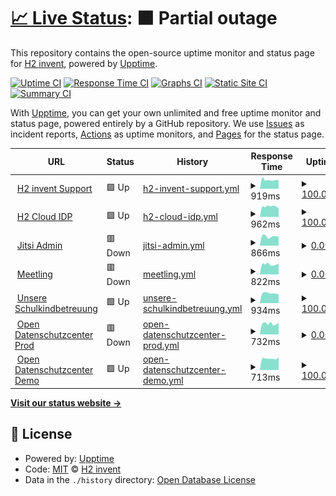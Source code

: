 # [📈 Live Status](https://h2-invent.github.io/status): <!--live status--> **🟧 Partial outage**

This repository contains the open-source uptime monitor and status page for [H2 invent](https://h2-invent.com), powered by [Upptime](https://github.com/upptime/upptime).

[![Uptime CI](https://github.com/h2-invent/status/workflows/Uptime%20CI/badge.svg)](https://github.com/h2-invent/status/actions?query=workflow%3A%22Uptime+CI%22)
[![Response Time CI](https://github.com/h2-invent/status/workflows/Response%20Time%20CI/badge.svg)](https://github.com/h2-invent/status/actions?query=workflow%3A%22Response+Time+CI%22)
[![Graphs CI](https://github.com/h2-invent/status/workflows/Graphs%20CI/badge.svg)](https://github.com/h2-invent/status/actions?query=workflow%3A%22Graphs+CI%22)
[![Static Site CI](https://github.com/h2-invent/status/workflows/Static%20Site%20CI/badge.svg)](https://github.com/h2-invent/status/actions?query=workflow%3A%22Static+Site+CI%22)
[![Summary CI](https://github.com/h2-invent/status/workflows/Summary%20CI/badge.svg)](https://github.com/h2-invent/status/actions?query=workflow%3A%22Summary+CI%22)

With [Upptime](https://upptime.js.org), you can get your own unlimited and free uptime monitor and status page, powered entirely by a GitHub repository. We use [Issues](https://github.com/h2-invent/status/issues) as incident reports, [Actions](https://github.com/h2-invent/status/actions) as uptime monitors, and [Pages](https://h2-invent.github.io/status) for the status page.

<!--start: status pages-->
<!-- This summary is generated by Upptime (https://github.com/upptime/upptime) -->
<!-- Do not edit this manually, your changes will be overwritten -->
<!-- prettier-ignore -->
| URL | Status | History | Response Time | Uptime |
| --- | ------ | ------- | ------------- | ------ |
| <img alt="" src="https://icons.duckduckgo.com/ip3/supportchat.h2-invent.com.ico" height="13"> [H2 invent Support](https://supportchat.h2-invent.com) | 🟩 Up | [h2-invent-support.yml](https://github.com/H2-invent/status/commits/HEAD/history/h2-invent-support.yml) | <details><summary><img alt="Response time graph" src="./graphs/h2-invent-support/response-time-week.png" height="20"> 919ms</summary><br><a href="https://h2-invent.github.io/status/history/h2-invent-support"><img alt="Response time 981" src="https://img.shields.io/endpoint?url=https%3A%2F%2Fraw.githubusercontent.com%2FH2-invent%2Fstatus%2FHEAD%2Fapi%2Fh2-invent-support%2Fresponse-time.json"></a><br><a href="https://h2-invent.github.io/status/history/h2-invent-support"><img alt="24-hour response time 909" src="https://img.shields.io/endpoint?url=https%3A%2F%2Fraw.githubusercontent.com%2FH2-invent%2Fstatus%2FHEAD%2Fapi%2Fh2-invent-support%2Fresponse-time-day.json"></a><br><a href="https://h2-invent.github.io/status/history/h2-invent-support"><img alt="7-day response time 919" src="https://img.shields.io/endpoint?url=https%3A%2F%2Fraw.githubusercontent.com%2FH2-invent%2Fstatus%2FHEAD%2Fapi%2Fh2-invent-support%2Fresponse-time-week.json"></a><br><a href="https://h2-invent.github.io/status/history/h2-invent-support"><img alt="30-day response time 984" src="https://img.shields.io/endpoint?url=https%3A%2F%2Fraw.githubusercontent.com%2FH2-invent%2Fstatus%2FHEAD%2Fapi%2Fh2-invent-support%2Fresponse-time-month.json"></a><br><a href="https://h2-invent.github.io/status/history/h2-invent-support"><img alt="1-year response time 1007" src="https://img.shields.io/endpoint?url=https%3A%2F%2Fraw.githubusercontent.com%2FH2-invent%2Fstatus%2FHEAD%2Fapi%2Fh2-invent-support%2Fresponse-time-year.json"></a></details> | <details><summary><a href="https://h2-invent.github.io/status/history/h2-invent-support">100.00%</a></summary><a href="https://h2-invent.github.io/status/history/h2-invent-support"><img alt="All-time uptime 98.96%" src="https://img.shields.io/endpoint?url=https%3A%2F%2Fraw.githubusercontent.com%2FH2-invent%2Fstatus%2FHEAD%2Fapi%2Fh2-invent-support%2Fuptime.json"></a><br><a href="https://h2-invent.github.io/status/history/h2-invent-support"><img alt="24-hour uptime 100.00%" src="https://img.shields.io/endpoint?url=https%3A%2F%2Fraw.githubusercontent.com%2FH2-invent%2Fstatus%2FHEAD%2Fapi%2Fh2-invent-support%2Fuptime-day.json"></a><br><a href="https://h2-invent.github.io/status/history/h2-invent-support"><img alt="7-day uptime 100.00%" src="https://img.shields.io/endpoint?url=https%3A%2F%2Fraw.githubusercontent.com%2FH2-invent%2Fstatus%2FHEAD%2Fapi%2Fh2-invent-support%2Fuptime-week.json"></a><br><a href="https://h2-invent.github.io/status/history/h2-invent-support"><img alt="30-day uptime 99.82%" src="https://img.shields.io/endpoint?url=https%3A%2F%2Fraw.githubusercontent.com%2FH2-invent%2Fstatus%2FHEAD%2Fapi%2Fh2-invent-support%2Fuptime-month.json"></a><br><a href="https://h2-invent.github.io/status/history/h2-invent-support"><img alt="1-year uptime 97.61%" src="https://img.shields.io/endpoint?url=https%3A%2F%2Fraw.githubusercontent.com%2FH2-invent%2Fstatus%2FHEAD%2Fapi%2Fh2-invent-support%2Fuptime-year.json"></a></details>
| <img alt="" src="https://sso.h2-invent.com/resources/xtog3/login/h2_invent_4.0/img/favicon.ico" height="13"> [H2 Cloud IDP](https://sso.h2-invent.com/resources/xtog3/login/h2_invent_4.0/img/favicon.ico) | 🟩 Up | [h2-cloud-idp.yml](https://github.com/H2-invent/status/commits/HEAD/history/h2-cloud-idp.yml) | <details><summary><img alt="Response time graph" src="./graphs/h2-cloud-idp/response-time-week.png" height="20"> 962ms</summary><br><a href="https://h2-invent.github.io/status/history/h2-cloud-idp"><img alt="Response time 917" src="https://img.shields.io/endpoint?url=https%3A%2F%2Fraw.githubusercontent.com%2FH2-invent%2Fstatus%2FHEAD%2Fapi%2Fh2-cloud-idp%2Fresponse-time.json"></a><br><a href="https://h2-invent.github.io/status/history/h2-cloud-idp"><img alt="24-hour response time 946" src="https://img.shields.io/endpoint?url=https%3A%2F%2Fraw.githubusercontent.com%2FH2-invent%2Fstatus%2FHEAD%2Fapi%2Fh2-cloud-idp%2Fresponse-time-day.json"></a><br><a href="https://h2-invent.github.io/status/history/h2-cloud-idp"><img alt="7-day response time 962" src="https://img.shields.io/endpoint?url=https%3A%2F%2Fraw.githubusercontent.com%2FH2-invent%2Fstatus%2FHEAD%2Fapi%2Fh2-cloud-idp%2Fresponse-time-week.json"></a><br><a href="https://h2-invent.github.io/status/history/h2-cloud-idp"><img alt="30-day response time 966" src="https://img.shields.io/endpoint?url=https%3A%2F%2Fraw.githubusercontent.com%2FH2-invent%2Fstatus%2FHEAD%2Fapi%2Fh2-cloud-idp%2Fresponse-time-month.json"></a><br><a href="https://h2-invent.github.io/status/history/h2-cloud-idp"><img alt="1-year response time 925" src="https://img.shields.io/endpoint?url=https%3A%2F%2Fraw.githubusercontent.com%2FH2-invent%2Fstatus%2FHEAD%2Fapi%2Fh2-cloud-idp%2Fresponse-time-year.json"></a></details> | <details><summary><a href="https://h2-invent.github.io/status/history/h2-cloud-idp">100.00%</a></summary><a href="https://h2-invent.github.io/status/history/h2-cloud-idp"><img alt="All-time uptime 69.98%" src="https://img.shields.io/endpoint?url=https%3A%2F%2Fraw.githubusercontent.com%2FH2-invent%2Fstatus%2FHEAD%2Fapi%2Fh2-cloud-idp%2Fuptime.json"></a><br><a href="https://h2-invent.github.io/status/history/h2-cloud-idp"><img alt="24-hour uptime 100.00%" src="https://img.shields.io/endpoint?url=https%3A%2F%2Fraw.githubusercontent.com%2FH2-invent%2Fstatus%2FHEAD%2Fapi%2Fh2-cloud-idp%2Fuptime-day.json"></a><br><a href="https://h2-invent.github.io/status/history/h2-cloud-idp"><img alt="7-day uptime 100.00%" src="https://img.shields.io/endpoint?url=https%3A%2F%2Fraw.githubusercontent.com%2FH2-invent%2Fstatus%2FHEAD%2Fapi%2Fh2-cloud-idp%2Fuptime-week.json"></a><br><a href="https://h2-invent.github.io/status/history/h2-cloud-idp"><img alt="30-day uptime 99.82%" src="https://img.shields.io/endpoint?url=https%3A%2F%2Fraw.githubusercontent.com%2FH2-invent%2Fstatus%2FHEAD%2Fapi%2Fh2-cloud-idp%2Fuptime-month.json"></a><br><a href="https://h2-invent.github.io/status/history/h2-cloud-idp"><img alt="1-year uptime 99.92%" src="https://img.shields.io/endpoint?url=https%3A%2F%2Fraw.githubusercontent.com%2FH2-invent%2Fstatus%2FHEAD%2Fapi%2Fh2-cloud-idp%2Fuptime-year.json"></a></details>
| <img alt="" src="https://icons.duckduckgo.com/ip3/app.jitsi-admin.de.ico" height="13"> [Jitsi Admin](https://app.jitsi-admin.de/health/check) | 🟥 Down | [jitsi-admin.yml](https://github.com/H2-invent/status/commits/HEAD/history/jitsi-admin.yml) | <details><summary><img alt="Response time graph" src="./graphs/jitsi-admin/response-time-week.png" height="20"> 866ms</summary><br><a href="https://h2-invent.github.io/status/history/jitsi-admin"><img alt="Response time 1273" src="https://img.shields.io/endpoint?url=https%3A%2F%2Fraw.githubusercontent.com%2FH2-invent%2Fstatus%2FHEAD%2Fapi%2Fjitsi-admin%2Fresponse-time.json"></a><br><a href="https://h2-invent.github.io/status/history/jitsi-admin"><img alt="24-hour response time 1000" src="https://img.shields.io/endpoint?url=https%3A%2F%2Fraw.githubusercontent.com%2FH2-invent%2Fstatus%2FHEAD%2Fapi%2Fjitsi-admin%2Fresponse-time-day.json"></a><br><a href="https://h2-invent.github.io/status/history/jitsi-admin"><img alt="7-day response time 866" src="https://img.shields.io/endpoint?url=https%3A%2F%2Fraw.githubusercontent.com%2FH2-invent%2Fstatus%2FHEAD%2Fapi%2Fjitsi-admin%2Fresponse-time-week.json"></a><br><a href="https://h2-invent.github.io/status/history/jitsi-admin"><img alt="30-day response time 911" src="https://img.shields.io/endpoint?url=https%3A%2F%2Fraw.githubusercontent.com%2FH2-invent%2Fstatus%2FHEAD%2Fapi%2Fjitsi-admin%2Fresponse-time-month.json"></a><br><a href="https://h2-invent.github.io/status/history/jitsi-admin"><img alt="1-year response time 1130" src="https://img.shields.io/endpoint?url=https%3A%2F%2Fraw.githubusercontent.com%2FH2-invent%2Fstatus%2FHEAD%2Fapi%2Fjitsi-admin%2Fresponse-time-year.json"></a></details> | <details><summary><a href="https://h2-invent.github.io/status/history/jitsi-admin">0.00%</a></summary><a href="https://h2-invent.github.io/status/history/jitsi-admin"><img alt="All-time uptime 65.43%" src="https://img.shields.io/endpoint?url=https%3A%2F%2Fraw.githubusercontent.com%2FH2-invent%2Fstatus%2FHEAD%2Fapi%2Fjitsi-admin%2Fuptime.json"></a><br><a href="https://h2-invent.github.io/status/history/jitsi-admin"><img alt="24-hour uptime 0.00%" src="https://img.shields.io/endpoint?url=https%3A%2F%2Fraw.githubusercontent.com%2FH2-invent%2Fstatus%2FHEAD%2Fapi%2Fjitsi-admin%2Fuptime-day.json"></a><br><a href="https://h2-invent.github.io/status/history/jitsi-admin"><img alt="7-day uptime 0.00%" src="https://img.shields.io/endpoint?url=https%3A%2F%2Fraw.githubusercontent.com%2FH2-invent%2Fstatus%2FHEAD%2Fapi%2Fjitsi-admin%2Fuptime-week.json"></a><br><a href="https://h2-invent.github.io/status/history/jitsi-admin"><img alt="30-day uptime 0.00%" src="https://img.shields.io/endpoint?url=https%3A%2F%2Fraw.githubusercontent.com%2FH2-invent%2Fstatus%2FHEAD%2Fapi%2Fjitsi-admin%2Fuptime-month.json"></a><br><a href="https://h2-invent.github.io/status/history/jitsi-admin"><img alt="1-year uptime 15.11%" src="https://img.shields.io/endpoint?url=https%3A%2F%2Fraw.githubusercontent.com%2FH2-invent%2Fstatus%2FHEAD%2Fapi%2Fjitsi-admin%2Fuptime-year.json"></a></details>
| <img alt="" src="https://meetling.de/media/meetling-favicon.ico" height="13"> [Meetling](https://app.meetling.de/health/check) | 🟥 Down | [meetling.yml](https://github.com/H2-invent/status/commits/HEAD/history/meetling.yml) | <details><summary><img alt="Response time graph" src="./graphs/meetling/response-time-week.png" height="20"> 822ms</summary><br><a href="https://h2-invent.github.io/status/history/meetling"><img alt="Response time 687" src="https://img.shields.io/endpoint?url=https%3A%2F%2Fraw.githubusercontent.com%2FH2-invent%2Fstatus%2FHEAD%2Fapi%2Fmeetling%2Fresponse-time.json"></a><br><a href="https://h2-invent.github.io/status/history/meetling"><img alt="24-hour response time 1068" src="https://img.shields.io/endpoint?url=https%3A%2F%2Fraw.githubusercontent.com%2FH2-invent%2Fstatus%2FHEAD%2Fapi%2Fmeetling%2Fresponse-time-day.json"></a><br><a href="https://h2-invent.github.io/status/history/meetling"><img alt="7-day response time 822" src="https://img.shields.io/endpoint?url=https%3A%2F%2Fraw.githubusercontent.com%2FH2-invent%2Fstatus%2FHEAD%2Fapi%2Fmeetling%2Fresponse-time-week.json"></a><br><a href="https://h2-invent.github.io/status/history/meetling"><img alt="30-day response time 815" src="https://img.shields.io/endpoint?url=https%3A%2F%2Fraw.githubusercontent.com%2FH2-invent%2Fstatus%2FHEAD%2Fapi%2Fmeetling%2Fresponse-time-month.json"></a><br><a href="https://h2-invent.github.io/status/history/meetling"><img alt="1-year response time 667" src="https://img.shields.io/endpoint?url=https%3A%2F%2Fraw.githubusercontent.com%2FH2-invent%2Fstatus%2FHEAD%2Fapi%2Fmeetling%2Fresponse-time-year.json"></a></details> | <details><summary><a href="https://h2-invent.github.io/status/history/meetling">0.00%</a></summary><a href="https://h2-invent.github.io/status/history/meetling"><img alt="All-time uptime 65.50%" src="https://img.shields.io/endpoint?url=https%3A%2F%2Fraw.githubusercontent.com%2FH2-invent%2Fstatus%2FHEAD%2Fapi%2Fmeetling%2Fuptime.json"></a><br><a href="https://h2-invent.github.io/status/history/meetling"><img alt="24-hour uptime 0.00%" src="https://img.shields.io/endpoint?url=https%3A%2F%2Fraw.githubusercontent.com%2FH2-invent%2Fstatus%2FHEAD%2Fapi%2Fmeetling%2Fuptime-day.json"></a><br><a href="https://h2-invent.github.io/status/history/meetling"><img alt="7-day uptime 0.00%" src="https://img.shields.io/endpoint?url=https%3A%2F%2Fraw.githubusercontent.com%2FH2-invent%2Fstatus%2FHEAD%2Fapi%2Fmeetling%2Fuptime-week.json"></a><br><a href="https://h2-invent.github.io/status/history/meetling"><img alt="30-day uptime 0.00%" src="https://img.shields.io/endpoint?url=https%3A%2F%2Fraw.githubusercontent.com%2FH2-invent%2Fstatus%2FHEAD%2Fapi%2Fmeetling%2Fuptime-month.json"></a><br><a href="https://h2-invent.github.io/status/history/meetling"><img alt="1-year uptime 15.15%" src="https://img.shields.io/endpoint?url=https%3A%2F%2Fraw.githubusercontent.com%2FH2-invent%2Fstatus%2FHEAD%2Fapi%2Fmeetling%2Fuptime-year.json"></a></details>
| <img alt="" src="https://icons.duckduckgo.com/ip3/app.unsere-schulkindbetreuung.de.ico" height="13"> [Unsere Schulkindbetreuung](https://app.unsere-schulkindbetreuung.de) | 🟩 Up | [unsere-schulkindbetreuung.yml](https://github.com/H2-invent/status/commits/HEAD/history/unsere-schulkindbetreuung.yml) | <details><summary><img alt="Response time graph" src="./graphs/unsere-schulkindbetreuung/response-time-week.png" height="20"> 934ms</summary><br><a href="https://h2-invent.github.io/status/history/unsere-schulkindbetreuung"><img alt="Response time 959" src="https://img.shields.io/endpoint?url=https%3A%2F%2Fraw.githubusercontent.com%2FH2-invent%2Fstatus%2FHEAD%2Fapi%2Funsere-schulkindbetreuung%2Fresponse-time.json"></a><br><a href="https://h2-invent.github.io/status/history/unsere-schulkindbetreuung"><img alt="24-hour response time 945" src="https://img.shields.io/endpoint?url=https%3A%2F%2Fraw.githubusercontent.com%2FH2-invent%2Fstatus%2FHEAD%2Fapi%2Funsere-schulkindbetreuung%2Fresponse-time-day.json"></a><br><a href="https://h2-invent.github.io/status/history/unsere-schulkindbetreuung"><img alt="7-day response time 934" src="https://img.shields.io/endpoint?url=https%3A%2F%2Fraw.githubusercontent.com%2FH2-invent%2Fstatus%2FHEAD%2Fapi%2Funsere-schulkindbetreuung%2Fresponse-time-week.json"></a><br><a href="https://h2-invent.github.io/status/history/unsere-schulkindbetreuung"><img alt="30-day response time 1035" src="https://img.shields.io/endpoint?url=https%3A%2F%2Fraw.githubusercontent.com%2FH2-invent%2Fstatus%2FHEAD%2Fapi%2Funsere-schulkindbetreuung%2Fresponse-time-month.json"></a><br><a href="https://h2-invent.github.io/status/history/unsere-schulkindbetreuung"><img alt="1-year response time 992" src="https://img.shields.io/endpoint?url=https%3A%2F%2Fraw.githubusercontent.com%2FH2-invent%2Fstatus%2FHEAD%2Fapi%2Funsere-schulkindbetreuung%2Fresponse-time-year.json"></a></details> | <details><summary><a href="https://h2-invent.github.io/status/history/unsere-schulkindbetreuung">100.00%</a></summary><a href="https://h2-invent.github.io/status/history/unsere-schulkindbetreuung"><img alt="All-time uptime 99.90%" src="https://img.shields.io/endpoint?url=https%3A%2F%2Fraw.githubusercontent.com%2FH2-invent%2Fstatus%2FHEAD%2Fapi%2Funsere-schulkindbetreuung%2Fuptime.json"></a><br><a href="https://h2-invent.github.io/status/history/unsere-schulkindbetreuung"><img alt="24-hour uptime 100.00%" src="https://img.shields.io/endpoint?url=https%3A%2F%2Fraw.githubusercontent.com%2FH2-invent%2Fstatus%2FHEAD%2Fapi%2Funsere-schulkindbetreuung%2Fuptime-day.json"></a><br><a href="https://h2-invent.github.io/status/history/unsere-schulkindbetreuung"><img alt="7-day uptime 100.00%" src="https://img.shields.io/endpoint?url=https%3A%2F%2Fraw.githubusercontent.com%2FH2-invent%2Fstatus%2FHEAD%2Fapi%2Funsere-schulkindbetreuung%2Fuptime-week.json"></a><br><a href="https://h2-invent.github.io/status/history/unsere-schulkindbetreuung"><img alt="30-day uptime 99.87%" src="https://img.shields.io/endpoint?url=https%3A%2F%2Fraw.githubusercontent.com%2FH2-invent%2Fstatus%2FHEAD%2Fapi%2Funsere-schulkindbetreuung%2Fuptime-month.json"></a><br><a href="https://h2-invent.github.io/status/history/unsere-schulkindbetreuung"><img alt="1-year uptime 99.85%" src="https://img.shields.io/endpoint?url=https%3A%2F%2Fraw.githubusercontent.com%2FH2-invent%2Fstatus%2FHEAD%2Fapi%2Funsere-schulkindbetreuung%2Fuptime-year.json"></a></details>
| <img alt="" src="https://icons.duckduckgo.com/ip3/app.open-datenschutzcenter.de.ico" height="13"> [Open Datenschutzcenter Prod](https://app.open-datenschutzcenter.de/health/check) | 🟥 Down | [open-datenschutzcenter-prod.yml](https://github.com/H2-invent/status/commits/HEAD/history/open-datenschutzcenter-prod.yml) | <details><summary><img alt="Response time graph" src="./graphs/open-datenschutzcenter-prod/response-time-week.png" height="20"> 732ms</summary><br><a href="https://h2-invent.github.io/status/history/open-datenschutzcenter-prod"><img alt="Response time 678" src="https://img.shields.io/endpoint?url=https%3A%2F%2Fraw.githubusercontent.com%2FH2-invent%2Fstatus%2FHEAD%2Fapi%2Fopen-datenschutzcenter-prod%2Fresponse-time.json"></a><br><a href="https://h2-invent.github.io/status/history/open-datenschutzcenter-prod"><img alt="24-hour response time 583" src="https://img.shields.io/endpoint?url=https%3A%2F%2Fraw.githubusercontent.com%2FH2-invent%2Fstatus%2FHEAD%2Fapi%2Fopen-datenschutzcenter-prod%2Fresponse-time-day.json"></a><br><a href="https://h2-invent.github.io/status/history/open-datenschutzcenter-prod"><img alt="7-day response time 732" src="https://img.shields.io/endpoint?url=https%3A%2F%2Fraw.githubusercontent.com%2FH2-invent%2Fstatus%2FHEAD%2Fapi%2Fopen-datenschutzcenter-prod%2Fresponse-time-week.json"></a><br><a href="https://h2-invent.github.io/status/history/open-datenschutzcenter-prod"><img alt="30-day response time 878" src="https://img.shields.io/endpoint?url=https%3A%2F%2Fraw.githubusercontent.com%2FH2-invent%2Fstatus%2FHEAD%2Fapi%2Fopen-datenschutzcenter-prod%2Fresponse-time-month.json"></a><br><a href="https://h2-invent.github.io/status/history/open-datenschutzcenter-prod"><img alt="1-year response time 689" src="https://img.shields.io/endpoint?url=https%3A%2F%2Fraw.githubusercontent.com%2FH2-invent%2Fstatus%2FHEAD%2Fapi%2Fopen-datenschutzcenter-prod%2Fresponse-time-year.json"></a></details> | <details><summary><a href="https://h2-invent.github.io/status/history/open-datenschutzcenter-prod">0.00%</a></summary><a href="https://h2-invent.github.io/status/history/open-datenschutzcenter-prod"><img alt="All-time uptime 65.45%" src="https://img.shields.io/endpoint?url=https%3A%2F%2Fraw.githubusercontent.com%2FH2-invent%2Fstatus%2FHEAD%2Fapi%2Fopen-datenschutzcenter-prod%2Fuptime.json"></a><br><a href="https://h2-invent.github.io/status/history/open-datenschutzcenter-prod"><img alt="24-hour uptime 0.00%" src="https://img.shields.io/endpoint?url=https%3A%2F%2Fraw.githubusercontent.com%2FH2-invent%2Fstatus%2FHEAD%2Fapi%2Fopen-datenschutzcenter-prod%2Fuptime-day.json"></a><br><a href="https://h2-invent.github.io/status/history/open-datenschutzcenter-prod"><img alt="7-day uptime 0.00%" src="https://img.shields.io/endpoint?url=https%3A%2F%2Fraw.githubusercontent.com%2FH2-invent%2Fstatus%2FHEAD%2Fapi%2Fopen-datenschutzcenter-prod%2Fuptime-week.json"></a><br><a href="https://h2-invent.github.io/status/history/open-datenschutzcenter-prod"><img alt="30-day uptime 0.00%" src="https://img.shields.io/endpoint?url=https%3A%2F%2Fraw.githubusercontent.com%2FH2-invent%2Fstatus%2FHEAD%2Fapi%2Fopen-datenschutzcenter-prod%2Fuptime-month.json"></a><br><a href="https://h2-invent.github.io/status/history/open-datenschutzcenter-prod"><img alt="1-year uptime 15.15%" src="https://img.shields.io/endpoint?url=https%3A%2F%2Fraw.githubusercontent.com%2FH2-invent%2Fstatus%2FHEAD%2Fapi%2Fopen-datenschutzcenter-prod%2Fuptime-year.json"></a></details>
| <img alt="" src="https://icons.duckduckgo.com/ip3/demo.open-datenschutzcenter.de.ico" height="13"> [Open Datenschutzcenter Demo](https://demo.open-datenschutzcenter.de/health/check) | 🟩 Up | [open-datenschutzcenter-demo.yml](https://github.com/H2-invent/status/commits/HEAD/history/open-datenschutzcenter-demo.yml) | <details><summary><img alt="Response time graph" src="./graphs/open-datenschutzcenter-demo/response-time-week.png" height="20"> 713ms</summary><br><a href="https://h2-invent.github.io/status/history/open-datenschutzcenter-demo"><img alt="Response time 841" src="https://img.shields.io/endpoint?url=https%3A%2F%2Fraw.githubusercontent.com%2FH2-invent%2Fstatus%2FHEAD%2Fapi%2Fopen-datenschutzcenter-demo%2Fresponse-time.json"></a><br><a href="https://h2-invent.github.io/status/history/open-datenschutzcenter-demo"><img alt="24-hour response time 665" src="https://img.shields.io/endpoint?url=https%3A%2F%2Fraw.githubusercontent.com%2FH2-invent%2Fstatus%2FHEAD%2Fapi%2Fopen-datenschutzcenter-demo%2Fresponse-time-day.json"></a><br><a href="https://h2-invent.github.io/status/history/open-datenschutzcenter-demo"><img alt="7-day response time 713" src="https://img.shields.io/endpoint?url=https%3A%2F%2Fraw.githubusercontent.com%2FH2-invent%2Fstatus%2FHEAD%2Fapi%2Fopen-datenschutzcenter-demo%2Fresponse-time-week.json"></a><br><a href="https://h2-invent.github.io/status/history/open-datenschutzcenter-demo"><img alt="30-day response time 769" src="https://img.shields.io/endpoint?url=https%3A%2F%2Fraw.githubusercontent.com%2FH2-invent%2Fstatus%2FHEAD%2Fapi%2Fopen-datenschutzcenter-demo%2Fresponse-time-month.json"></a><br><a href="https://h2-invent.github.io/status/history/open-datenschutzcenter-demo"><img alt="1-year response time 859" src="https://img.shields.io/endpoint?url=https%3A%2F%2Fraw.githubusercontent.com%2FH2-invent%2Fstatus%2FHEAD%2Fapi%2Fopen-datenschutzcenter-demo%2Fresponse-time-year.json"></a></details> | <details><summary><a href="https://h2-invent.github.io/status/history/open-datenschutzcenter-demo">100.00%</a></summary><a href="https://h2-invent.github.io/status/history/open-datenschutzcenter-demo"><img alt="All-time uptime 99.94%" src="https://img.shields.io/endpoint?url=https%3A%2F%2Fraw.githubusercontent.com%2FH2-invent%2Fstatus%2FHEAD%2Fapi%2Fopen-datenschutzcenter-demo%2Fuptime.json"></a><br><a href="https://h2-invent.github.io/status/history/open-datenschutzcenter-demo"><img alt="24-hour uptime 100.00%" src="https://img.shields.io/endpoint?url=https%3A%2F%2Fraw.githubusercontent.com%2FH2-invent%2Fstatus%2FHEAD%2Fapi%2Fopen-datenschutzcenter-demo%2Fuptime-day.json"></a><br><a href="https://h2-invent.github.io/status/history/open-datenschutzcenter-demo"><img alt="7-day uptime 100.00%" src="https://img.shields.io/endpoint?url=https%3A%2F%2Fraw.githubusercontent.com%2FH2-invent%2Fstatus%2FHEAD%2Fapi%2Fopen-datenschutzcenter-demo%2Fuptime-week.json"></a><br><a href="https://h2-invent.github.io/status/history/open-datenschutzcenter-demo"><img alt="30-day uptime 100.00%" src="https://img.shields.io/endpoint?url=https%3A%2F%2Fraw.githubusercontent.com%2FH2-invent%2Fstatus%2FHEAD%2Fapi%2Fopen-datenschutzcenter-demo%2Fuptime-month.json"></a><br><a href="https://h2-invent.github.io/status/history/open-datenschutzcenter-demo"><img alt="1-year uptime 99.93%" src="https://img.shields.io/endpoint?url=https%3A%2F%2Fraw.githubusercontent.com%2FH2-invent%2Fstatus%2FHEAD%2Fapi%2Fopen-datenschutzcenter-demo%2Fuptime-year.json"></a></details>

<!--end: status pages-->

[**Visit our status website →**](https://h2-invent.github.io/status)

## 📄 License

- Powered by: [Upptime](https://github.com/upptime/upptime)
- Code: [MIT](./LICENSE) © [H2 invent](https://h2-invent.com)
- Data in the `./history` directory: [Open Database License](https://opendatacommons.org/licenses/odbl/1-0/)
